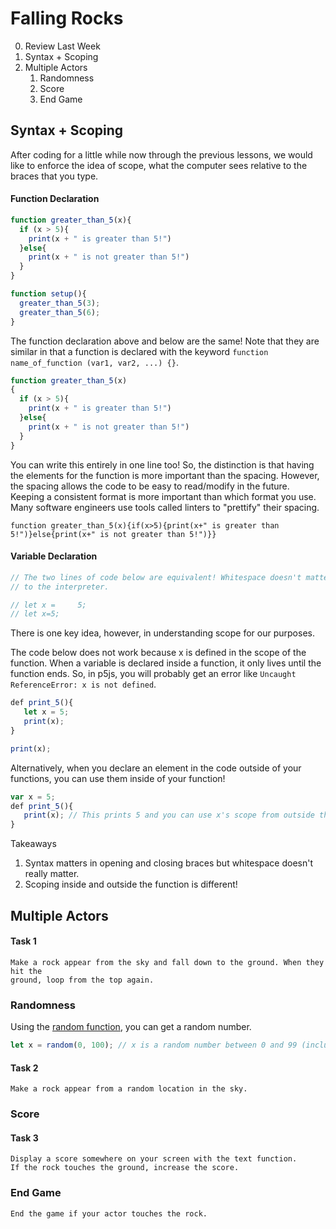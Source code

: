 # Falling Rocks
0. Review Last Week
1. Syntax + Scoping
2. Multiple Actors
   1. Randomness
   2. Score
   3. End Game


## Syntax + Scoping

After coding for a little while now through the previous lessons, we would like
to enforce the idea of scope, what the computer sees relative to the braces that
you type.


#### Function Declaration
```javascript
function greater_than_5(x){
  if (x > 5){
    print(x + " is greater than 5!")
  }else{
    print(x + " is not greater than 5!")
  }
}

function setup(){
  greater_than_5(3);
  greater_than_5(6);
}
```

The function declaration above and below are the same! Note that they are
similar in that a function is declared with the keyword `function
name_of_function (var1, var2, ...) {}`.

```javascript
function greater_than_5(x)
{
  if (x > 5){
    print(x + " is greater than 5!")
  }else{
    print(x + " is not greater than 5!")
  }
}
```

You can write this entirely in one line too! So, the distinction is that having
the elements for the function is more important than the spacing. However, the
spacing allows the code to be easy to read/modify in the future. Keeping a
consistent format is more important than which format you use. Many software
engineers use tools called linters to "prettify" their spacing.

`function greater_than_5(x){if(x>5){print(x+" is greater than 5!")}else{print(x+" is not greater than 5!")}}`

#### Variable Declaration

```javascript
// The two lines of code below are equivalent! Whitespace doesn't matter
// to the interpreter.

// let x =     5;
// let x=5;
```

There is one key idea, however, in understanding scope for our purposes.

The code below does not work because x is defined in the scope of the function.
When a variable is declared inside a function, it only lives until the function
ends. So, in p5js, you will probably get an error like `Uncaught ReferenceError:
x is not defined`.
```javascript
def print_5(){
   let x = 5;
   print(x);
}

print(x);
```

Alternatively, when you declare an element in the code outside of your
functions, you can use them inside of your function!
```javascript
var x = 5;
def print_5(){
   print(x); // This prints 5 and you can use x's scope from outside the function!
}

```

Takeaways
1. Syntax matters in opening and closing braces but whitespace doesn't really matter.
2. Scoping inside and outside the function is different!


## Multiple Actors

#### Task 1
```
Make a rock appear from the sky and fall down to the ground. When they hit the
ground, loop from the top again.
```
### Randomness

Using the [random function](http://p5js.org/reference/#/p5/random), you can get
a random number.

```javascript
let x = random(0, 100); // x is a random number between 0 and 99 (inclusive).
```

#### Task 2
```
Make a rock appear from a random location in the sky.
```

### Score
#### Task 3
```
Display a score somewhere on your screen with the text function.
If the rock touches the ground, increase the score.
```

### End Game
```
End the game if your actor touches the rock.
```
